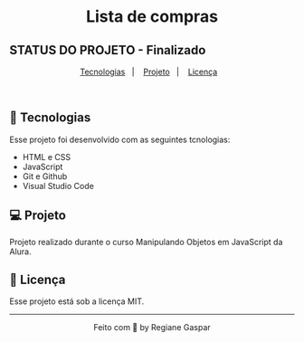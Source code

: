 <h1 align="center">Lista de compras</h1>
<h2>STATUS DO PROJETO - Finalizado</h2>



<p align="center">
<a href="#-tecnologias">Tecnologias</a>&nbsp;&nbsp;&nbsp;|&nbsp;&nbsp;&nbsp;
<a href="#-projeto">Projeto</a>&nbsp;&nbsp;&nbsp;|&nbsp;&nbsp;&nbsp;
<a href="#-licença">Licença</a>&nbsp;&nbsp;&nbsp;
</p>
<br>

<!-- <p align="center">
<img alt="" src="" width="100%">
</p> -->

## 🚀 Tecnologias

Esse projeto foi desenvolvido com as seguintes tcnologias:

- HTML e CSS
- JavaScript
- Git e Github
- Visual Studio Code

## 💻 Projeto
Projeto realizado durante o curso Manipulando Objetos em JavaScript da Alura.



<!-- -[Visite o projeto online](site aqui) -->


## 📝 Licença

Esse projeto está sob a licença MIT.

---

<p align="center"> Feito com 🤍 by Regiane Gaspar </p>
